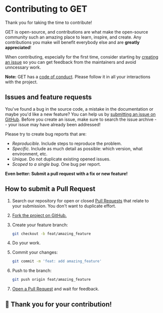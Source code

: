 # Contributing to GET

Thank you for taking the time to contribute!

GET is open-source, and contributions are what make the open-source community
such an amazing place to learn, inspire, and create. Any contributions you make
will benefit everybody else and are **greatly appreciated**!

When contributing, especially for the first time, consider starting by
[creating an issue](https://github.com/rootwork/GET/issues/new) so you can get
feedback from the maintainers and avoid unncessary work.

**Note:** GET has a
[code of conduct](https://github.com/rootwork/GET/blob/main/docs/CODE_OF_CONDUCT.md).
Please follow it in all your interactions with the project.

## Issues and feature requests

You've found a bug in the source code, a mistake in the documentation or maybe
you'd like a new feature? You can help us by
[submitting an issue on GitHub](https://github.com/rootwork/GET/issues). Before
you create an issue, make sure to search the issue archive -- your issue may
have already been addressed!

Please try to create bug reports that are:

- _Reproducible._ Include steps to reproduce the problem.
- _Specific._ Include as much detail as possible: which version, what
  environment, etc.
- _Unique._ Do not duplicate existing opened issues.
- _Scoped to a single bug._ One bug per report.

**Even better: Submit a pull request with a fix or new feature!**

## How to submit a Pull Request

1. Search our repository for open or closed
   [Pull Requests](https://github.com/rootwork/GET/pulls) that relate to your
   submission. You don't want to duplicate effort.

2. [Fork the project on GitHub.](https://github.com/rootwork/GET)

3. Create your feature branch:

   ```sh
   git checkout -b feat/amazing_feature
   ```

4. Do your work.

5. Commit your changes:

   ```sh
   git commit -m 'feat: add amazing_feature'
   ```

6. Push to the branch:

   ```sh
   git push origin feat/amazing_feature
   ```

7. [Open a Pull Request](https://github.com/rootwork/GET/compare?expand=1) and
   wait for feedback.

## 🎉 **Thank you for your contribution!**
